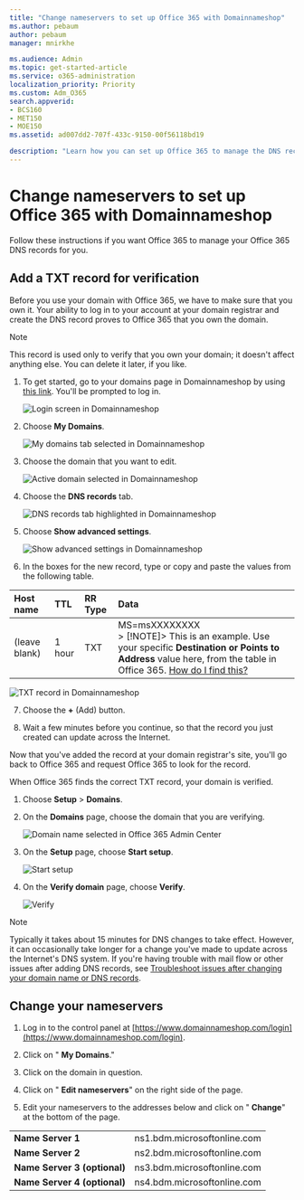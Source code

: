 ```yaml
---
title: "Change nameservers to set up Office 365 with Domainnameshop"
ms.author: pebaum
author: pebaum
manager: mnirkhe

ms.audience: Admin
ms.topic: get-started-article
ms.service: o365-administration
localization_priority: Priority
ms.custom: Adm_O365
search.appverid:
- BCS160
- MET150
- MOE150
ms.assetid: ad007dd2-707f-433c-9150-00f56118bd19

description: "Learn how you can set up Office 365 to manage the DNS records of your custom domain at Domainnameshop."
---
```


# Change nameservers to set up Office 365 with Domainnameshop

Follow these instructions if you want Office 365 to manage your Office 365 DNS records for you.
  
## Add a TXT record for verification

Before you use your domain with Office 365, we have to make sure that you own it. Your ability to log in to your account at your domain registrar and create the DNS record proves to Office 365 that you own the domain.
  
> [!NOTE]
> This record is used only to verify that you own your domain; it doesn't affect anything else. You can delete it later, if you like. 
  
1. To get started, go to your domains page in Domainnameshop by using [this link](https://www.domainnameshop.com/login). You'll be prompted to log in. 
    
    ![Login screen in Domainnameshop](../media/94d9df22-d43e-4f12-910c-33df1dd772af.png)
  
2. Choose **My Domains**. 
    
    ![My domains tab selected in Domainnameshop](../media/642a86bc-6c4a-4e39-9639-99513dab9444.png)
  
3. Choose the domain that you want to edit. 
    
    ![Active domain selected in Domainnameshop](../media/a16c33b3-21e4-4112-a4b0-a703a3958601.png)
  
4. Choose the **DNS records** tab. 
    
    ![DNS records tab highlighted in Domainnameshop](../media/9387965e-b467-451a-9311-8a17a09f3546.png)
  
5. Choose **Show advanced settings**. 
    
    ![Show advanced settings in Domainnameshop](../media/b3ed8d12-ba67-4610-bd4b-3c1d0a1db3c8.png)
  
6. In the boxes for the new record, type or copy and paste the values from the following table. 
    
|**﻿Host name**|**﻿TTL**|**﻿RR Type**|**﻿Data**|
|:-----|:-----|:-----|:-----|
|﻿(leave blank)  <br/> |1 hour  <br/> |﻿TXT  <br/> |MS=msXXXXXXXX  <br/> > [!NOTE]> This is an example. Use your specific **Destination or Points to Address** value here, from the table in Office 365.           [How do I find this?](../get-help-with-domains/information-for-dns-records.md)          |
   
   ![TXT record in Domainnameshop](../media/f2ec5943-5b8d-4028-90f8-4a1344264e68.png)
  
7. Choose the **+** (Add) button. 
    
8. Wait a few minutes before you continue, so that the record you just created can update across the Internet.
    
Now that you've added the record at your domain registrar's site, you'll go back to Office 365 and request Office 365 to look for the record.
  
When Office 365 finds the correct TXT record, your domain is verified.
  
1. Choose **Setup** \> **Domains**.
    
2. On the **Domains** page, choose the domain that you are verifying. 
    
    ![Domain name selected in Office 365 Admin Center](../media/c61204f1-a025-448b-a2a1-c4d7abee7a06.png)
  
3. On the **Setup** page, choose **Start setup**.
    
    ![Start setup](../media/5f6578af-ae32-49e8-b283-ec2d080420da.png)
  
4. On the **Verify domain** page, choose **Verify**.
    
    ![Verify](../media/c256ab1d-03f2-498e-bb63-19e4d49a6b97.png)
  
> [!NOTE]
>  Typically it takes about 15 minutes for DNS changes to take effect. However, it can occasionally take longer for a change you've made to update across the Internet's DNS system. If you're having trouble with mail flow or other issues after adding DNS records, see [Troubleshoot issues after changing your domain name or DNS records](../get-help-with-domains/find-and-fix-issues.md). 
  
## Change your nameservers
<a name="bkmk_ns"> </a>

1. Log in to the control panel at [https://www.domainnameshop.com/login](https://www.domainnameshop.com/login).
    
2. Click on " **My Domains**."
    
3. Click on the domain in question.
    
4. Click on " **Edit nameservers**" on the right side of the page.
    
5. Edit your nameservers to the addresses below and click on " **Change**" at the bottom of the page.
    
|||
|:-----|:-----|
|**Name Server 1** <br/> |ns1.bdm.microsoftonline.com  <br/> |
|**Name Server 2** <br/> |ns2.bdm.microsoftonline.com  <br/> |
|**Name Server 3 (optional)** <br/> |ns3.bdm.microsoftonline.com  <br/> |
|**Name Server 4 (optional)** <br/> |ns4.bdm.microsoftonline.com  <br/> |
   

